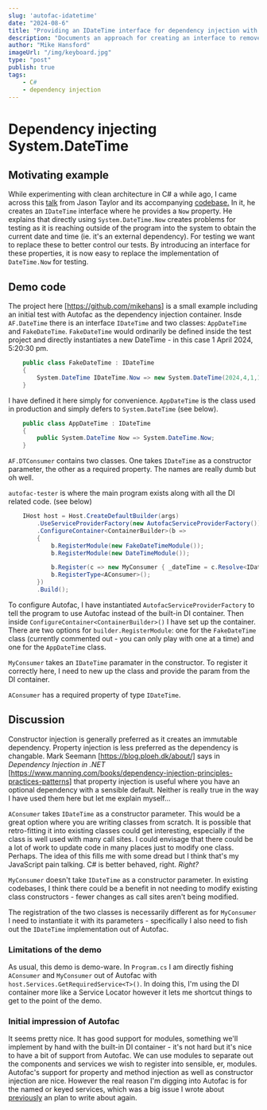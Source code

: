 ```yaml
---
slug: 'autofac-idatetime'
date: "2024-08-6"
title: "Providing an IDateTime interface for dependency injection with Autofac"
description: "Documents an approach for creating an interface to remove the concrete dependency on DateTime.Now."
author: "Mike Hansford"
imageUrl: "/img/keyboard.jpg"
type: "post"
publish: true
tags:
    - C#
    - dependency injection
---
```

# Dependency injecting System.DateTime
## Motivating example
While experimenting with clean architecture in C# a while ago, I came across this [talk](https://www.youtube.com/watch?v=hV43fiHYBb4&t=810s&pp=ygUgamFzb24gdGF5bG9yIGNsZWFuIGFyY2hpdGVjdHVyZSA%3D) from Jason Taylor and its accompanying [codebase.](https://github.com/jasontaylordev/NorthwindTraders) In it, he creates an ```IDateTime``` interface where he provides a ```Now``` property. He explains that directly using ```System.DateTime.Now``` creates problems for testing as it is reaching outside of the program into the system to obtain the current date and time (ie. it's an external dependency). For testing we want to replace these to better control our tests. By introducing an interface for these properties, it is now easy to replace the implementation of ```DateTime.Now``` for testing.

## Demo code
The project here [https://github.com/mikehans] is a small example including an initial test with Autofac as the dependency injection container. Insde ```AF.DateTime``` there is an interface ```IDateTime``` and two classes: ```AppDateTime``` and ```FakeDateTime```. ```FakeDateTime``` would ordinarily be defined inside the test project and directly instantiates a new DateTime - in this case 1 April 2024, 5:20:30 pm. 
```csharp
    public class FakeDateTime : IDateTime
    {
        System.DateTime IDateTime.Now => new System.DateTime(2024,4,1,17,20,30);
    }
```
I have defined it here simply for convenience. ```AppDateTime``` is the class used in production and simply defers to ```System.DateTime``` (see below).

```csharp
    public class AppDateTime : IDateTime
    {
        public System.DateTime Now => System.DateTime.Now;
    }
```

```AF.DTConsumer``` contains two classes. One takes ```IDateTime``` as a constructor parameter, the other as a required property. The names are really dumb but oh well.

```autofac-tester``` is where the main program exists along with all the DI related code. (see below)
```csharp
    IHost host = Host.CreateDefaultBuilder(args)
        .UseServiceProviderFactory(new AutofacServiceProviderFactory())
        .ConfigureContainer<ContainerBuilder>(b =>
        {
            b.RegisterModule(new FakeDateTimeModule());
            b.RegisterModule(new DateTimeModule());

            b.Register(c => new MyConsumer { _dateTime = c.Resolve<IDateTime>() });
            b.RegisterType<AConsumer>();
        })
        .Build();
```
 To configure Autofac, I have instantiated ```AutofacServiceProviderFactory``` to tell the program to use Autofac instead of the built-in DI container. Then inside ```ConfigureContainer<ContainerBuilder>()``` I have set up the container. There are two options for ```builder.RegisterModule```: one for the ```FakeDateTime``` class (currently commented out - you can only play with one at a time) and one for the ```AppDateTime``` class.

 ```MyConsumer``` takes an ```IDateTime``` paramater in the constructor. To register it correctly here, I need to new up the class and provide the param from the DI container.

 ```AConsumer``` has a required property of type ```IDateTime```. 

 ## Discussion
 Constructor injection is generally preferred as it creates an immutable dependency. Property injection is less preferred as the dependency is changable. Mark Seemann [https://blog.ploeh.dk/about/] says in _Dependency Injection in .NET_ [https://www.manning.com/books/dependency-injection-principles-practices-patterns] that property injection is useful where you have an optional dependency with a sensible default. Neither is really true in the way I have used them here but let me explain myself...

 ```AConsumer``` takes ```IDateTime``` as a constructor parameter. This would be a great option where you are writing classes from scratch. It is possible that retro-fitting it into existing classes could get interesting, especially if the class is well used with many call sites. I could envisage that there could be a lot of work to update code in many places just to modify one class. Perhaps. The idea of this fills me with some dread but I think that's my JavaScript pain talking. C# is better behaved, right. _Right?_

 ```MyConsumer``` doesn't take ```IDateTime``` as a constructor parameter. In existing codebases, I think there could be a benefit in not needing to modify existing class constructors - fewer changes as call sites aren't being modified.

 The registration of the two classes is necessarily different as for ```MyConsumer``` I need to instantiate it with its parameters - specifically I also need to fish out the ```IDateTime``` implementation out of Autofac.

 ### Limitations of the demo
As usual, this demo is demo-ware. In ```Program.cs``` I am directly fishing ```AConsumer``` and ```MyConsumer``` out of Autofac with ```host.Services.GetRequiredService<T>()```. In doing this, I'm using the DI container more like a Service Locator however it lets me shortcut things to get to the point of the demo.

### Initial impression of Autofac
It seems pretty nice. It has good support for modules, something we'll implement by hand with the built-in DI container - it's not hard but it's nice to have a bit of support from Autofac. We can use modules to separate out the components and services we wish to register into sensible, er, modules. Autofac's support for property and method injection as well as constructor injection are nice. However the real reason I'm digging into Autofac is for the named or keyed services, which was a big issue I wrote about [previously](articles/redis-caching-proxy/) an plan to write about again.
